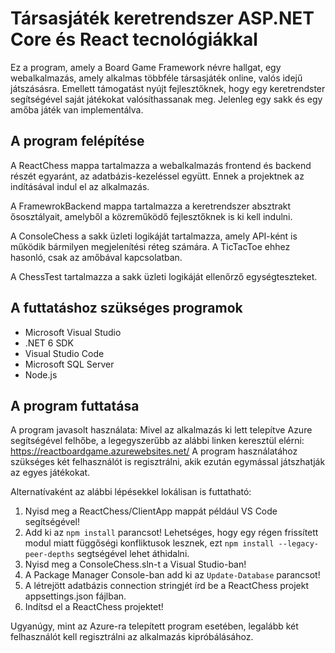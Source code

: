 # Társasjáték keretrendszer ASP.NET Core és React tecnológiákkal

Ez a program, amely a Board Game Framework névre hallgat, egy webalkalmazás, amely alkalmas többféle társasjáték online, valós idejű játszásásra. Emellett támogatást nyújt fejlesztőknek, hogy egy keretrendster segítségével saját játékokat valósíthassanak meg. Jelenleg egy sakk és egy amőba játék van implementálva.

## A program felépítése

A ReactChess mappa tartalmazza a webalkalmazás frontend és backend részét egyaránt, az adatbázis-kezeléssel együtt. Ennek a projektnek az indításával indul el az alkalmazás. 

A FramewrokBackend mappa tartalmazza a keretrendszer absztrakt ősosztályait, amelyből a közreműködő fejlesztőknek is ki kell indulni.

A ConsoleChess a sakk üzleti logikáját tartalmazza, amely API-ként is működik bármilyen megjelenítési réteg számára. A TicTacToe ehhez hasonló, csak az amőbával kapcsolatban.

A ChessTest tartalmazza a sakk üzleti logikáját ellenőrző egységteszteket.

## A futtatáshoz szükséges programok

- Microsoft Visual Studio
- .NET 6 SDK
- Visual Studio Code
- Microsoft SQL Server
- Node.js


## A program futtatása

A program javasolt használata: Mivel az alkalmazás ki lett telepítve Azure segítségével felhőbe, a legegyszerűbb az alábbi linken keresztül elérni: https://reactboardgame.azurewebsites.net/ 
A program használatához szükséges két felhasználót is regisztrálni, akik ezután egymással játszhatják az egyes játékokat.

Alternatívaként az alábbi lépésekkel lokálisan is futtatható:

1. Nyisd meg a ReactChess/ClientApp mappát például VS Code segítségével!
2. Add ki az `npm install` parancsot! Lehetséges, hogy egy régen frissített modul miatt függőségi konfliktusok lesznek, ezt `npm install --legacy-peer-depths` segtségével lehet áthidalni.
3. Nyisd meg a ConsoleChess.sln-t a Visual Studio-ban!
4. A Package Manager Console-ban add ki az `Update-Database` parancsot!
5. A létrejött adatbázis connection stringjét írd be a ReactChess projekt appsettings.json fájlban.
6. Indítsd el a ReactChess projektet!

Ugyanúgy, mint az Azure-ra telepített program esetében, legalább két felhasználót kell regisztrálni az alkalmazás kipróbálásához.